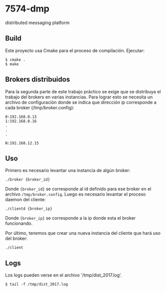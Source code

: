 # 7574-dmp
distributed messaging platform

## Build
Este proyecto usa Cmake para el proceso de compilación. Ejecutar:

```
$ cmake .
$ make
```

## Brokers distribuidos
Para la segunda parte de este trabajo práctico se exige que se distribuya el trabajo del brokers en varias instancias.
Para lograr esto se necesita un archivo de configuración donde se indica que dirección ip corresponde a cada broker (/tmp/broker.config):

```
0:192.168.0.13
1:192.168.0.16
.
.
.

N:192.168.12.15
```

## Uso
Primero es necesario levantar una instancia de algún broker:
```
./broker {broker_id}
```

Donde `{broker_id}` se corresponde al id definido para ese broker en el archivo `/tmp/broker.config`.
Luego es necesario levantar el proceso daemon del cliente:
```
./clientd {broker_ip}
```
Donde `{broker_ip}` se corresponde a la ip donde esta el broker funcionando.

Por último, tenemos que crear una nueva instancia del cliente que hará uso del broker:
```
./client
```



## Logs
Los logs pueden verse en el archivo '/tmp/dist_2017.log'.

```
$ tail -f /tmp/dist_2017.log
```



